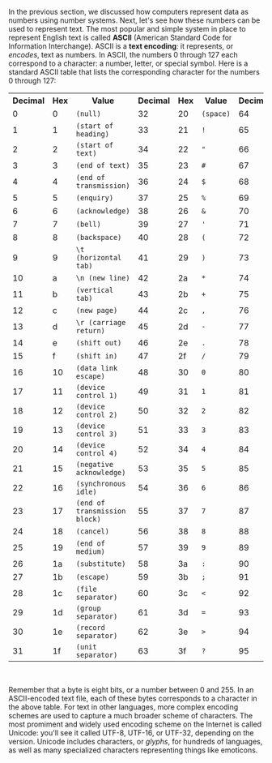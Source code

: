 In the previous section, we discussed how computers represent data as numbers using number systems. Next, let's see how these numbers can be used to represent text. The most popular and simple system in place to represent English text is called **ASCII** (American Standard Code for Information Interchange). ASCII is a **text encoding**: it represents, or *encodes*, text as numbers. In ASCII, the numbers 0 through 127 each correspond to a character: a number, letter, or special symbol. Here is a standard ASCII table that lists the corresponding character for the numbers 0 through 127:

<table class="table table-striped">
<tr><th>Decimal</th><th>Hex</th><th>Value</th><th>Decimal</th><th>Hex</th><th>Value</th><th>Decimal</th><th>Hex</th><th>Value</th><th>Decimal</th><th>Hex</th><th>Value</th></tr>
<tr><td>0</td><td>0</td><td><code>(null)</code></td><td>32</td><td>20</td><td><code>(space)</code></td><td>64</td><td>40</td><td><code>@</code></td><td>96</td><td>60</td><td><code>`</code></td></tr>
<tr><td>1</td><td>1</td><td><code>(start of heading)</code></td><td>33</td><td>21</td><td><code>!</code></td><td>65</td><td>41</td><td><code>A</code></td><td>97</td><td>61</td><td><code>a</code></td></tr>
<tr><td>2</td><td>2</td><td><code>(start of text)</code></td><td>34</td><td>22</td><td><code>"</code></td><td>66</td><td>42</td><td><code>B</code></td><td>98</td><td>62</td><td><code>b</code></td></tr>
<tr><td>3</td><td>3</td><td><code>(end of text)</code></td><td>35</td><td>23</td><td><code>#</code></td><td>67</td><td>43</td><td><code>C</code></td><td>99</td><td>63</td><td><code>c</code></td></tr>
<tr><td>4</td><td>4</td><td><code>(end of transmission)</code></td><td>36</td><td>24</td><td><code>$</code></td><td>68</td><td>44</td><td><code>D</code></td><td>100</td><td>64</td><td><code>d</code></td></tr>
<tr><td>5</td><td>5</td><td><code>(enquiry)</code></td><td>37</td><td>25</td><td><code>%</code></td><td>69</td><td>45</td><td><code>E</code></td><td>101</td><td>65</td><td><code>e</code></td></tr>
<tr><td>6</td><td>6</td><td><code>(acknowledge)</code></td><td>38</td><td>26</td><td><code>&</code></td><td>70</td><td>46</td><td><code>F</code></td><td>102</td><td>66</td><td><code>f</code></td></tr>
<tr><td>7</td><td>7</td><td><code>(bell)</code></td><td>39</td><td>27</td><td><code>'</code></td><td>71</td><td>47</td><td><code>G</code></td><td>103</td><td>67</td><td><code>g</code></td></tr>
<tr><td>8</td><td>8</td><td><code>(backspace)</code></td><td>40</td><td>28</td><td><code>(</code></td><td>72</td><td>48</td><td><code>H</code></td><td>104</td><td>68</td><td><code>h</code></td></tr>
<tr><td>9</td><td>9</td><td><code>\t (horizontal tab)</code></td><td>41</td><td>29</td><td><code>)</code></td><td>73</td><td>49</td><td><code>I</code></td><td>105</td><td>69</td><td><code>i</code></td></tr>
<tr><td>10</td><td>a</td><td><code>\n (new line)</code></td><td>42</td><td>2a</td><td><code>*</code></td><td>74</td><td>4a</td><td><code>J</code></td><td>106</td><td>6a</td><td><code>j</code></td></tr>
<tr><td>11</td><td>b</td><td><code>(vertical tab)</code></td><td>43</td><td>2b</td><td><code>+</code></td><td>75</td><td>4b</td><td><code>K</code></td><td>107</td><td>6b</td><td><code>k</code></td></tr>
<tr><td>12</td><td>c</td><td><code>(new page)</code></td><td>44</td><td>2c</td><td><code>,</code></td><td>76</td><td>4c</td><td><code>L</code></td><td>108</td><td>6c</td><td><code>l</code></td></tr>
<tr><td>13</td><td>d</td><td><code>\r (carriage return)</code></td><td>45</td><td>2d</td><td><code>-</code></td><td>77</td><td>4d</td><td><code>M</code></td><td>109</td><td>6d</td><td><code>m</code></td></tr>
<tr><td>14</td><td>e</td><td><code>(shift out)</code></td><td>46</td><td>2e</td><td><code>.</code></td><td>78</td><td>4e</td><td><code>N</code></td><td>110</td><td>6e</td><td><code>n</code></td></tr>
<tr><td>15</td><td>f</td><td><code>(shift in)</code></td><td>47</td><td>2f</td><td><code>/</code></td><td>79</td><td>4f</td><td><code>O</code></td><td>111</td><td>6f</td><td><code>o</code></td></tr>
<tr><td>16</td><td>10</td><td><code>(data link escape)</code></td><td>48</td><td>30</td><td><code>0</code></td><td>80</td><td>50</td><td><code>P</code></td><td>112</td><td>70</td><td><code>p</code></td></tr>
<tr><td>17</td><td>11</td><td><code>(device control 1)</code></td><td>49</td><td>31</td><td><code>1</code></td><td>81</td><td>51</td><td><code>Q</code></td><td>113</td><td>71</td><td><code>q</code></td></tr>
<tr><td>18</td><td>12</td><td><code>(device control 2)</code></td><td>50</td><td>32</td><td><code>2</code></td><td>82</td><td>52</td><td><code>R</code></td><td>114</td><td>72</td><td><code>r</code></td></tr>
<tr><td>19</td><td>13</td><td><code>(device control 3)</code></td><td>51</td><td>33</td><td><code>3</code></td><td>83</td><td>53</td><td><code>S</code></td><td>115</td><td>73</td><td><code>s</code></td></tr>
<tr><td>20</td><td>14</td><td><code>(device control 4)</code></td><td>52</td><td>34</td><td><code>4</code></td><td>84</td><td>54</td><td><code>T</code></td><td>116</td><td>74</td><td><code>t</code></td></tr>
<tr><td>21</td><td>15</td><td><code>(negative acknowledge)</code></td><td>53</td><td>35</td><td><code>5</code></td><td>85</td><td>55</td><td><code>U</code></td><td>117</td><td>75</td><td><code>u</code></td></tr>
<tr><td>22</td><td>16</td><td><code>(synchronous idle)</code></td><td>54</td><td>36</td><td><code>6</code></td><td>86</td><td>56</td><td><code>V</code></td><td>118</td><td>76</td><td><code>v</code></td></tr>
<tr><td>23</td><td>17</td><td><code>(end of transmission block)</code></td><td>55</td><td>37</td><td><code>7</code></td><td>87</td><td>57</td><td><code>W</code></td><td>119</td><td>77</td><td><code>w</code></td></tr>
<tr><td>24</td><td>18</td><td><code>(cancel)</code></td><td>56</td><td>38</td><td><code>8</code></td><td>88</td><td>58</td><td><code>X</code></td><td>120</td><td>78</td><td><code>x</code></td></tr>
<tr><td>25</td><td>19</td><td><code>(end of medium)</code></td><td>57</td><td>39</td><td><code>9</code></td><td>89</td><td>59</td><td><code>Y</code></td><td>121</td><td>79</td><td><code>y</code></td></tr>
<tr><td>26</td><td>1a</td><td><code>(substitute)</code></td><td>58</td><td>3a</td><td><code>:</code></td><td>90</td><td>5a</td><td><code>Z</code></td><td>122</td><td>7a</td><td><code>z</code></td></tr>
<tr><td>27</td><td>1b</td><td><code>(escape)</code></td><td>59</td><td>3b</td><td><code>;</code></td><td>91</td><td>5b</td><td><code>[</code></td><td>123</td><td>7b</td><td><code>{</code></td></tr>
<tr><td>28</td><td>1c</td><td><code>(file separator)</code></td><td>60</td><td>3c</td><td><code><</code></td><td>92</td><td>5c</td><td><code>\</code></td><td>124</td><td>7c</td><td><code>|</code></td></tr>
<tr><td>29</td><td>1d</td><td><code>(group separator)</code></td><td>61</td><td>3d</td><td><code>=</code></td><td>93</td><td>5d</td><td><code>]</code></td><td>125</td><td>7d</td><td><code>}</code></td></tr>
<tr><td>30</td><td>1e</td><td><code>(record separator)</code></td><td>62</td><td>3e</td><td><code>></code></td><td>94</td><td>5e</td><td><code>^</code></td><td>126</td><td>7e</td><td><code>~</code></td></tr>
<tr><td>31</td><td>1f</td><td><code>(unit separator)</code></td><td>63</td><td>3f</td><td><code>?</code></td><td>95</td><td>5f</td><td><code>_</code></td><td>127</td><td>7f</td><td><code>(delete)</code></td></tr>
</table>
<br/>

Remember that a byte is eight bits, or a number between 0 and 255. In an ASCII-encoded text file, each of these bytes corresponds to a character in the above table. For text in other languages, more complex encoding schemes are used to capture a much broader scheme of characters. The most promiment and widely used encoding scheme on the Internet is called Unicode: you'll see it called UTF-8, UTF-16, or UTF-32, depending on the version. Unicode includes characters, or *glyphs*, for hundreds of languages, as well as many specialized characters representing things like emoticons.